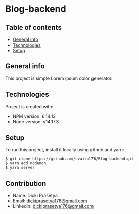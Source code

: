 # Blog-backend
## Table of contents
* [General info](#general-info)
* [Technologies](#technologies)
* [Setup](#setup)


## General info
This project is simple Lorem ipsum dolor generator.
	
## Technologies
Project is created with:
* NPM version: 6.14.13
* Node version: v14.17.3
	
## Setup
To run this project, install it locally using github and yarn:

```
$ git clone https://github.com/evairo176/Blog-backend.git
$ yarn add nodemon
$ yarn server

```

## Contribution
* Name: Dicki Prasetya
* Email: dickiprasetya176@gmail.com
* Linkedin: dickiprasetya176@gmail.com

